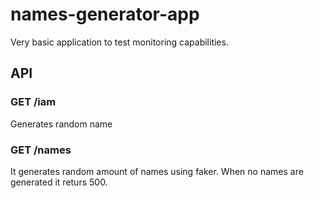 # names-generator-app
Very basic application to test monitoring capabilities.

## API

### GET /iam
Generates random name

### GET /names
It generates random amount of names using faker. When no names are generated it returs 500.
